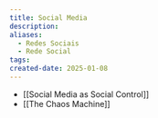 ```yaml
---
title: Social Media
description: 
aliases:
  - Redes Sociais
  - Rede Social
tags: 
created-date: 2025-01-08
---
```



- [[Social Media as Social Control]]
- [[The Chaos Machine]]